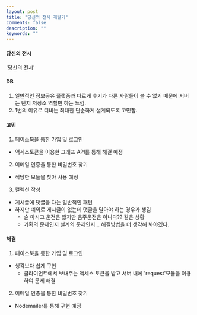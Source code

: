 ```yaml
---
layout: post
title: "당신의 전시 개발기"
comments: false
description: ""
keywords: ""
---
```



#### 당신의 전시

'당신의 전시'





#### DB
1. 일반적인 정보공유 플랫폼과 다르게 후기가 다른 사람들이 볼 수 없기 때문에
서버는 단지 저장소 역할만 하는 느낌.
2. 1번의 이유로 디비는 최대한 단순하게 설계되도록 고민함.






#### 고민

1. 페이스북을 통한 가입 및 로그인
  - 액세스토큰을 이용한 그래프 API를 통해 해결 예정
  
2. 이메일 인증을 통한 비밀번호 찾기
  - 적당한 모듈을 찾아 사용 예정

3. 컬렉션 작성
  - 게시글에 댓글을 다는 일반적인 패턴
  - 하지만 예외로 게시글이 없는데 댓글을 달아야 하는 경우가 생김
    - 술 마시고 운전은 했지만 음주운전은 아니다?? 같은 상황
    - 기획의 문제인지 설계의 문제인지... 해결방법을 더 생각해 봐야겠다.



#### 해결

1. 페이스북을 통한 가입 및 로그인
  - 생각보다 쉽게 구현
    - 클라이언트에서 보내주는 액세스 토큰을 받고 서버 내에 'request'모듈을 이용하여 문제 해결

2. 이메일 인증을 통한 비밀번호 찾기
  - Nodemailer를 통해 구현 예정
